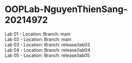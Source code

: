 # OOPLab-NguyenThienSang-20214972 <br />
Lab 01 - Location: Branch: main <br />
Lab 02 - Location: Branch: main <br />
Lab 03 - Location: Branch: release/lab03 <br />
Lab 04 - Location: Branch: release/lab04 <br />
Lab 05 - Location: Branch: release/lab05 <br />
